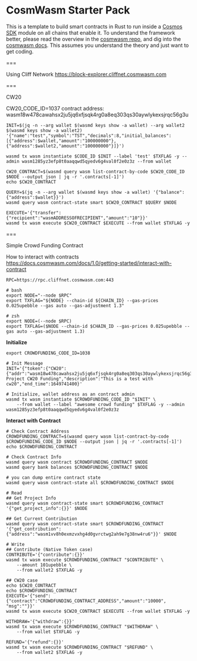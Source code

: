 # CosmWasm Starter Pack

This is a template to build smart contracts in Rust to run inside a
[Cosmos SDK](https://github.com/cosmos/cosmos-sdk) module on all chains that enable it.
To understand the framework better, please read the overview in the
[cosmwasm repo](https://github.com/CosmWasm/cosmwasm/blob/master/README.md),
and dig into the [cosmwasm docs](https://www.cosmwasm.com).
This assumes you understand the theory and just want to get coding.

===

Using Cliff Network
https://block-explorer.cliffnet.cosmwasm.com

===

CW20

CW20_CODE_ID=1037
contract address: wasm18w478cawahsx2ju5jq6xfjsqk4rg0a8eq303qs30aywlykexsjrqc56g3u

```
INIT=$(jq -n --arg wallet $(wasmd keys show -a wallet) --arg wallet2 $(wasmd keys show -a wallet2) '{"name":"test","symbol":"TST","decimals":8,"initial_balances":[{"address":$wallet,"amount":"100000000"},{"address":$wallet2,"amount":"100000000"}]}')

wasmd tx wasm instantiate $CODE_ID $INIT --label 'test' $TXFLAG -y --admin wasm1285yz3efp8t0aaqqwd5qyedv6g4val0f2e0z3z --from wallet

CW20_CONTRACT=$(wasmd query wasm list-contract-by-code $CW20_CODE_ID $NODE --output json | jq -r '.contracts[-1]')
echo $CW20_CONTRACT

QUERY=$(jq -n --arg wallet $(wasmd keys show -a wallet) '{"balance":{"address":$wallet}}')
wasmd query wasm contract-state smart $CW20_CONTRACT $QUERY $NODE

EXECUTE='{"transfer":{"recipient":"wasmADDRESSOFRECIPIENT","amount":"10"}}'
wasmd tx wasm execute $CW20_CONTRACT $EXECUTE --from wallet $TXFLAG -y

```

===

Simple Crowd Funding Contract

How to interact with contracts
https://docs.cosmwasm.com/docs/1.0/getting-started/interact-with-contract


```
RPC=https://rpc.cliffnet.cosmwasm.com:443

# bash
export NODE="--node $RPC"
export TXFLAG="${NODE} --chain-id ${CHAIN_ID} --gas-prices 0.025upebble --gas auto --gas-adjustment 1.3"

# zsh
export NODE=(--node $RPC)
export TXFLAG=($NODE --chain-id $CHAIN_ID --gas-prices 0.025upebble --gas auto --gas-adjustment 1.3)
```

**Initialize**
```
export CROWDFUNDING_CODE_ID=1038

# Init Message
INIT='{"token":{"CW20":{"addr":"wasm18w478cawahsx2ju5jq6xfjsqk4rg0a8eq303qs30aywlykexsjrqc56g3u"}},"target_amount":"100","title":"Test Project CW20 Funding","description":"This is a test with cw20","end_time":1649741400}'

# Initialize, wallet address as an contract admin
wasmd tx wasm instantiate $CROWDFUNDING_CODE_ID "$INIT" \
    --from wallet --label "awesome crowd funding" $TXFLAG -y --admin wasm1285yz3efp8t0aaqqwd5qyedv6g4val0f2e0z3z
```

**Interact with Contract**
```
# Check Contract Address
CROWDFUNDING_CONTRACT=$(wasmd query wasm list-contract-by-code $CROWDFUNDING_CODE_ID $NODE --output json | jq -r '.contracts[-1]')
echo $CROWDFUNDING_CONTRACT

# Check Contract Info
wasmd query wasm contract $CROWDFUNDING_CONTRACT $NODE
wasmd query bank balances $CROWDFUNDING_CONTRACT $NODE

# you can dump entire contract state
wasmd query wasm contract-state all $CROWDFUNDING_CONTRACT $NODE

# Read
## Get Project Info
wasmd query wasm contract-state smart $CROWDFUNDING_CONTRACT '{"get_project_info":{}}' $NODE 

## Get Current Contribution
wasmd query wasm contract-state smart $CROWDFUNDING_CONTRACT '{"get_contribution":{"address":"wasm1vv8h0exmzvxhg4d0gvrctwg2ah9e7g38nw4ru6"}}' $NODE

# Write
## Contribute (Native Token case)
CONTRIBUTE='{"contribute":{}}'
wasmd tx wasm execute $CROWDFUNDING_CONTRACT "$CONTRIBUTE" \
    --amount 101upebble \
    --from wallet2 $TXFLAG -y

## CW20 case
echo $CW20_CONTRACT
echo $CROWDFUNDING_CONTRACT
EXECUTE='{"send":{"contract":"CROWDFUNDING_CONTRACT_ADDRESS","amount":"10000", "msg":""}}'
wasmd tx wasm execute $CW20_CONTRACT $EXECUTE --from wallet $TXFLAG -y

WITHDRAW='{"withdraw":{}}'
wasmd tx wasm execute $CROWDFUNDING_CONTRACT "$WITHDRAW" \
    --from wallet $TXFLAG -y

REFUND='{"refund":{}}'
wasmd tx wasm execute $CROWDFUNDING_CONTRACT "$REFUND" \
    --from wallet2 $TXFLAG -y
```
